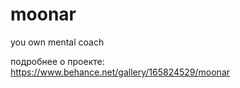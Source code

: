 # moonar
you own mental coach

подробнее о проекте: https://www.behance.net/gallery/165824529/moonar
